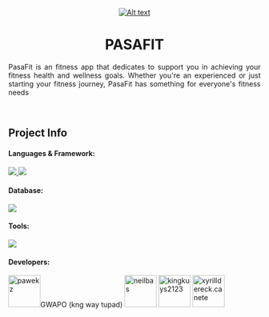 <!-- Project Banner -->

<p align="center">
  <a href="#">
    <img src="https://i.imgur.com/7OpEU6Z.png" alt="Alt text" title="WAS LOGO">
  </a>
</p>

<!-- Project Title -->

<h1 align="center">PASAFIT</h1>

<!-- Project Descripton -->

<p align="justify">
  PasaFit is an fitness app that dedicates to support you in achieving your fitness health and wellness goals. Whether you're an experienced or just starting your fitness journey, PasaFit has something for everyone's fitness needs
</p>

<br>

## Project Info

#### Languages & Framework:

<a href="#languages--framework">
    <img src="https://img.shields.io/badge/java-%23ED8B00.svg?style=for-the-badge&logo=openjdk&logoColor=white" />
</a>
<a href="#languages--framework">
    <img src="https://img.shields.io/badge/Android-3DDC84?style=for-the-badge&logo=android&logoColor=white" />
</a>

#### Database:
<a href="#database">
    <img src="https://img.shields.io/badge/firebase-ffca28?style=for-the-badge&logo=firebase&logoColor=black" />
</a>

#### Tools:

<a href="#tools">
    <img src="https://img.shields.io/badge/Android_Studio-3DDC84?style=for-the-badge&logo=android-studio&logoColor=white" />
</a>

#### Developers:
  <a href="#developers">
    <a href="https://github.com/pawekz"><img width="64" title="Carabuena, Paulo Y." src="https://avatars.githubusercontent.com/u/45958147" alt="pawekz" /></a><bold>GWAPO (kng way tupad)</bold>
    <a href="https://github.com/neilbas"><img width="64" title="Bas, Neil Adrian G." src="https://avatars.githubusercontent.com/u/143286768" alt="neilbas" /></a>
    <a href="https://github.com/kingkuys2123"><img width="64" title="Quitco, Kyle Matthew M." src="https://avatars.githubusercontent.com/u/114457180?v=4" alt="kingkuys2123" /></a>
    <a href="https://www.facebook.com/xyrilldereck.canete"><img width="64" title="Cañete, Xyrill Dereck N," src="https://i.imgur.com/ZFqN7IP.jpeg" alt="xyrilldereck.canete" /></a>
  </a>